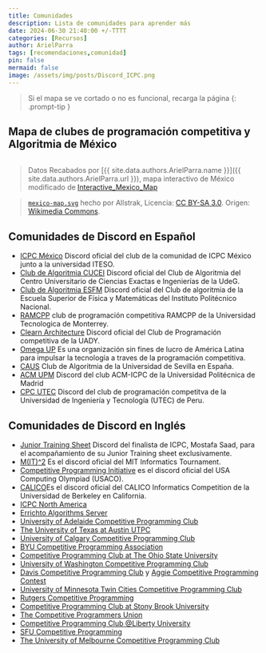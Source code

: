 ```yaml
---
title: Comunidades
description: Lista de comunidades para aprender más
date: 2024-06-30 21:40:00 +/-TTTT
categories: [Recursos]
author: ArielParra 
tags: [recomendaciones,comunidad]
pin: false
mermaid: false
image: /assets/img/posts/Discord_ICPC.png
---
```



> Si el mapa se ve cortado o no es funcional, recarga la página
{: .prompt-tip }

## Mapa de clubes de programación competitiva y Algoritmia de México

<div id="map-container">
<div id="tooltip"></div>
<object type="image/svg+xml" data="/assets/img/posts/Comunidades/mexico-map.svg" id="mexico-map"></object>
</div>

<div id="info-box" class="hidden"></div>

> Datos Recabados por [{{ site.data.authors.ArielParra.name }}]({{ site.data.authors.ArielParra.url }}), mapa interactivo de México modificado de [Interactive_Mexico_Map](https://github.com/ArielParra/Interactive_Mexico_Map)

>  [`mexico-map.svg`](/assets/img/posts/Comunidades/mexico-map.svg) hecho por Allstrak, Licencia: [CC BY-SA 3.0](https://creativecommons.org/licenses/by-sa/3.0/). Origen: [Wikimedia Commons](https://upload.wikimedia.org/wikipedia/commons/2/23/Mexico_Map.svg). 


## Comunidades de Discord en Español

- [ICPC México](https://discord.gg/icpcmx)  Discord oficial del club de la comunidad de ICPC México junto a la universidad ITESO. 
- [Club de Algoritmia CUCEI](https://discord.com/invite/VmKrSgK5mQ) Discord oficial del Club de Algoritmia del Centro Universitario de Ciencias Exactas e Ingenierías de la UdeG.
- [Club de Algoritmia ESFM](https://discord.gg/R7urzSYyVW) Discord oficial del Club de algoritmia de la Escuela Superior de Física y Matemáticas del Instituto Politécnico Nacional.
- [RAMCPP](https://discord.gg/dhxmX6eVws) club de programación competitiva RAMCPP de la Universidad Tecnologica de Monterrey.
- [Clearn Architecture](https://discord.com/invite/rxVhJMKPQD) Discord oficial del Club de Programación competitiva de la UADY.
- [Omega UP](https://discord.com/invite/K3JFd9d3wk) Es una organización sin fines de lucro de América Latina para impulsar la tecnología a traves de la programación competitiva.
- [CAUS](https://discord.com/invite/gEbbJrzEYZ) Club de Algoritmia de la Universidad de Sevilla en España.
- [ACM UPM](https://discord.com/invite/UvUyYWW) Discord del club ACM-ICPC de la Universidad Politécnica de Madrid
- [CPC UTEC](https://discord.com/invite/AKbMzpWgRs) Discord del club de programación competitva de la Universidad de Ingeniería y Tecnología (UTEC) de Peru.

## Comunidades de Discord en Inglés

- [Junior Training Sheet](https://discord.gg/BPXwwcBVZJ) Discord del finalista de ICPC, Mostafa Saad, para el acompañamiento de su Junior Training sheet exclusivamente.
- [M(IT)^2](https://discord.com/invite/huwxnwTZ8X) Es el discord oficial del MIT Informatics Tournament.
- [Competitive Programming Initiative](https://discord.com/invite/VCxUzdYhzN) es el discord oficial del USA Computing Olympiad (USACO).
- [CALICO](https://calico.cs.berkeley.edu/discord)Es el discord oficial del CALICO Informatics Competition de la Universidad de Berkeley en California.
- [ICPC North America](https://t.co/QLSRWC9P83)
- [Errichto Algorithms Server](https://discord.gg/YWb3Bmg)
- [University of Adelaide Competitive Programming Club](https://discord.gg/9yBJs68Sj4)
- [The University of Texas at Austin UTPC](https://discord.com/invite/hjQAveZ)
- [University of Calgary Competitive Programming Club](https://discord.gg/kRUusMDyVp)
- [BYU Competitive Programming Association](https://discord.gg/zB3wvFKMhx)
- [Competitive Programming Club at The Ohio State University](https://www.go.osu.edu/cpcdiscord)
- [University of Washington Competitive Programming Club](https://discord.gg/uPBgaKWDJf)
- [Davis Competitive Programming Club](https://discord.gg/JCRXygT2CW) y [Aggie Competitive Programming Contest](https://discord.com/invite/fWx7Pd6XTe)
- [University of Minnesota Twin Cities Competitive Programming Club](https://discord.gg/6Cyr7K9Sfk)
- [Rutgers Competitive Programming](https://discord.gg/44YRA5P)
- [Competitive Programming Club at Stony Brook University](https://discord.gg/v7u5PnGkkR)
- [The Competitive Programmers Union](https://discord.gg/dmzgQ5r)
- [Competitive Programming Club @Liberty University](https://discord.gg/dneShg4YYv)
- [SFU Competitive Programming](https://discord.gg/wfch4Mk33Y)
- [The University of Melbourne Competitive Programming Club](https://discord.gg/R68WZcgSVp)

<style>
   #map-container {
      position: relative;
      background-color: var(--main-bg) !important;
      color-scheme: light;
      max-width: 100%;
      width: fit-content;
      margin: 0 auto;
      overflow: hidden;
   }
   #map-container object {
      width: 100%;
      height: auto;
      display: block;
   }
   #info-box {
      position: relative;
      /* Change from absolute to relative */
      margin: 0 auto;
      margin-top: 10px;
      /* Add spacing between the map and the info-box */
      background-color: var(--sidebar-bg);
      color: var(--text-color) !important;
      padding: 10px;
      border-radius: 5px;
      box-shadow: 0 2px 5px var(--sidebar-hover-bg);
      display: none;
   }
   #info-box.hidden {
      display: none;
   }
   #info-box:not(.hidden) {
      display: block;
   }
   #tooltip {
      position: fixed;
      background-color: rgba(0, 0, 0, 0.5);
      color: #eceff4;
      padding: 5px;
      border-radius: 3px;
      font-size: 16px;
      pointer-events: none;
      display: none;
   }
</style>

<script src="/assets/js/posts/Comunidades/mapa_interactivo.js"></script>
